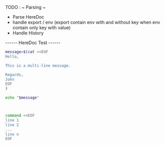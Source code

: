 TODO :
~ Parsing ~

- Parse HereDoc
- handle export / env (export contain env with and without key when env contain only key with value)
- Handle History

------ HereDoc Test ------
```bash
message=$(cat <<EOF
Hello,

This is a multi-line message.

Regards,
John
EOF
)

echo "$message"



command <<EOF
line 1
line 2
...
line n
EOF

```

